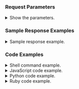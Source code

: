 ### Request Parameters

<details>
<summary>Show the parameters.</summary>
<br>


</details>

### Sample Response Examples

<details>
<summary>Sample response example.</summary>
<br>

</details>

### Code Examples

<details>
<summary>Shell command example.</summary>
<br>
</details>

<details>
<summary>JavaScript code example.</summary>
<br>
</details>


<details>
<summary>Python code example.</summary>
<br>
</details>

<details>
<summary>Ruby code example.</summary>
<br>
</details>

